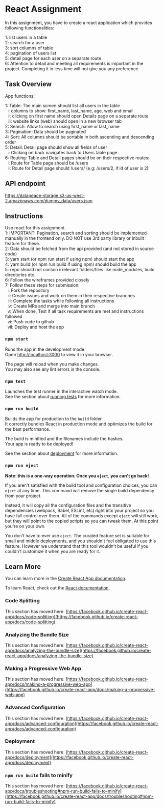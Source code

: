 # React Assignment

In this assignment, you have to create a react application which provides following functionalities:

1: list users in a table </br>
2: search for a user </br>
3: sort columns of table </br>
4: pagination of users list </br>
5: detail page for each user on a separate route </br>
6: Attention to detail and meeting all requirements is important in the project. Completing it in less time will not give you any preference.

## Task Overview

App functions:

1: Table: The main screen should list all users in the table </br>
  &nbsp; i: columns to show: first_name, last_name, age, web and email</br>
  &nbsp; ii: clicking on first name should open Details page on a separate route</br>
  &nbsp; iii: website links (web) should open in a new browser tab</br>
2: Search: Allow to search using first_name or last_name</br>
3: Pagination: Data should be paginated</br>
4: Sort: All columns should be sortable in both ascending and descending order</br>
5: Detail: Detail page should show all fields of user</br>
   &nbsp; i: Clicking on back navigates back to Users table page</br>
6: Routing: Table and Detail pages should be on their respective routes:</br>
   &nbsp; i: Route for Table page should be /users</br>
   &nbsp; ii: Route for Detail page should /users/<id> (e.g: /users/2, if id of user is 2)
   
   ## API endpoint
   https://datapeace-storage.s3-us-west-2.amazonaws.com/dummy_data/users.json
  
  ## Instructions
  Use react for this assignment.</br>
 1: IMPORTANT: Pagination, search and sorting should be implemented manually in the frontend only. DO NOT use 3rd party library or inbuilt feature for these.</br>
 2: Data should be fetched from the api provided (and not stored in source code)</br>
 3: yarn start (or npm run start if using npm) should start the app</br>
 4: yarn bulid (or npm run build if using npm) should build the app</br>
 5: repo should not contain irrelevant folders/files like node_modules, build directories etc.</br>
 6: Follow the wireframes provided closely</br>
 7: Follow these steps for submission:</br>
&nbsp; i: Fork the repository</br>
&nbsp; ii: Create issues and work on them in their respective branches</br>
&nbsp; iii: Complete the tasks while following all instructions</br>
&nbsp; iv: Create MRs and merge into main branch</br>
&nbsp; v: When done, Test if all task requirements are met and instructions followed</br>
&nbsp; vi: Push code to github</br>
&nbsp; vii: Deploy and host the app 

### `npm start`

Runs the app in the development mode.\
Open [http://localhost:3000](http://localhost:3000) to view it in your browser.

The page will reload when you make changes.\
You may also see any lint errors in the console.

### `npm test`

Launches the test runner in the interactive watch mode.\
See the section about [running tests](https://facebook.github.io/create-react-app/docs/running-tests) for more information.

### `npm run build`

Builds the app for production to the `build` folder.\
It correctly bundles React in production mode and optimizes the build for the best performance.

The build is minified and the filenames include the hashes.\
Your app is ready to be deployed!

See the section about [deployment](https://facebook.github.io/create-react-app/docs/deployment) for more information.

### `npm run eject`

**Note: this is a one-way operation. Once you `eject`, you can't go back!**

If you aren't satisfied with the build tool and configuration choices, you can `eject` at any time. This command will remove the single build dependency from your project.

Instead, it will copy all the configuration files and the transitive dependencies (webpack, Babel, ESLint, etc) right into your project so you have full control over them. All of the commands except `eject` will still work, but they will point to the copied scripts so you can tweak them. At this point you're on your own.

You don't have to ever use `eject`. The curated feature set is suitable for small and middle deployments, and you shouldn't feel obligated to use this feature. However we understand that this tool wouldn't be useful if you couldn't customize it when you are ready for it.

## Learn More

You can learn more in the [Create React App documentation](https://facebook.github.io/create-react-app/docs/getting-started).

To learn React, check out the [React documentation](https://reactjs.org/).

### Code Splitting

This section has moved here: [https://facebook.github.io/create-react-app/docs/code-splitting](https://facebook.github.io/create-react-app/docs/code-splitting)

### Analyzing the Bundle Size

This section has moved here: [https://facebook.github.io/create-react-app/docs/analyzing-the-bundle-size](https://facebook.github.io/create-react-app/docs/analyzing-the-bundle-size)

### Making a Progressive Web App

This section has moved here: [https://facebook.github.io/create-react-app/docs/making-a-progressive-web-app](https://facebook.github.io/create-react-app/docs/making-a-progressive-web-app)

### Advanced Configuration

This section has moved here: [https://facebook.github.io/create-react-app/docs/advanced-configuration](https://facebook.github.io/create-react-app/docs/advanced-configuration)

### Deployment

This section has moved here: [https://facebook.github.io/create-react-app/docs/deployment](https://facebook.github.io/create-react-app/docs/deployment)

### `npm run build` fails to minify

This section has moved here: [https://facebook.github.io/create-react-app/docs/troubleshooting#npm-run-build-fails-to-minify](https://facebook.github.io/create-react-app/docs/troubleshooting#npm-run-build-fails-to-minify)
